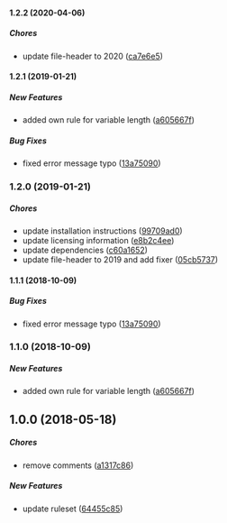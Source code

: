 #### 1.2.2 (2020-04-06)

##### Chores

* update file-header to 2020 ([ca7e6e5](https://github.com/flyacts/tslint-config/commit/ca7e6e5f0a068237c8c2a1db62b46ef18dfafaad))

#### 1.2.1 (2019-01-21)

##### New Features

*  added own rule for variable length ([a605667f](https://github.com/flyacts/tslint-config/commit/a605667f729bc02cc06194cb4e557d2ae5ce159b))

##### Bug Fixes

*  fixed error message typo ([13a75090](https://github.com/flyacts/tslint-config/commit/13a750900049772c28c3346b52572f596227d738))

### 1.2.0 (2019-01-21)

##### Chores

*  update installation instructions ([99709ad0](https://code.flyacts.com/packages/tslint-config-flyacts/commit/99709ad027364d1d6bd9e07f4d75dcc636180864))
*  update licensing information ([e8b2c4ee](https://code.flyacts.com/packages/tslint-config-flyacts/commit/e8b2c4eee6d8a71cd5c6252165ba57ade75b9526))
*  update dependencies ([c60a1652](https://code.flyacts.com/packages/tslint-config-flyacts/commit/c60a1652f09db8afb85e4d0027929ef52bd4e5df))
*  update file-header to 2019 and add fixer ([05cb5737](https://code.flyacts.com/packages/tslint-config-flyacts/commit/05cb5737d57c0b587896d28f9a0ba1c368a86a25))

#### 1.1.1 (2018-10-09)

##### Bug Fixes

*  fixed error message typo ([13a75090](https://code.flyacts.com/packages/tslint-config-flyacts/commit/13a750900049772c28c3346b52572f596227d738))

### 1.1.0 (2018-10-09)

##### New Features

*  added own rule for variable length ([a605667f](https://code.flyacts.com/packages/tslint-config-flyacts/commit/a605667f729bc02cc06194cb4e557d2ae5ce159b))

## 1.0.0 (2018-05-18)

##### Chores

*  remove comments ([a1317c86](https://code.flyacts.com/packages/tslint-config-flyacts/commit/a1317c86b21c2ca8b3fb83828fa9cac7df01f5c1))

##### New Features

*  update ruleset ([64455c85](https://code.flyacts.com/packages/tslint-config-flyacts/commit/64455c8522ff1f4e3c2734353bf72edd5cf00e8a))

